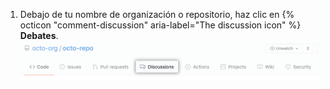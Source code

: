 1. Debajo de tu nombre de organización o repositorio, haz clic en {% octicon "comment-discussion" aria-label="The discussion icon" %} **Debates**. ![Pestaña de "Debates" en un repositorio](/assets/images/help/discussions/repository-discussions-tab.png)
